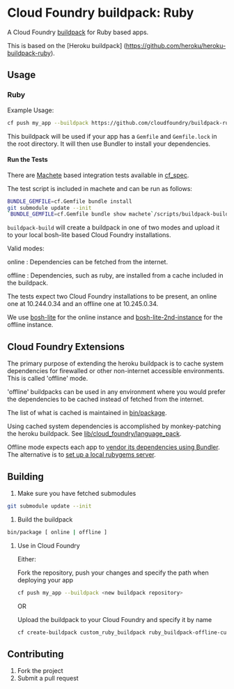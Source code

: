 Cloud Foundry buildpack: Ruby
======================

A Cloud Foundry [buildpack](http://docs.cloudfoundry.org/buildpacks/) for Ruby based apps.

This is based on the [Heroku buildpack] (https://github.com/heroku/heroku-buildpack-ruby).

Usage
-----

### Ruby

Example Usage:

```bash
cf push my_app --buildpack https://github.com/cloudfoundry/buildpack-ruby.git
```

This buildpack will be used if your app has a `Gemfile` and `Gemfile.lock` in the root directory. It will then use Bundler to install your dependencies. 


#### Run the Tests

There are [Machete](https://github.com/pivotal-cf-experimental/machete) based integration tests available in [cf_spec](cf_spec).

The test script is included in machete and can be run as follows:

```bash
BUNDLE_GEMFILE=cf.Gemfile bundle install
git submodule update --init
`BUNDLE_GEMFILE=cf.Gemfile bundle show machete`/scripts/buildpack-build [mode]
```

`buildpack-build` will create a buildpack in one of two modes and upload it to your local bosh-lite based Cloud Foundry installations.

Valid modes:

online : Dependencies can be fetched from the internet.

offline : Dependencies, such as ruby, are installed from a cache included in the buildpack.

The tests expect two Cloud Foundry installations to be present, an online one at 10.244.0.34 and an offline one at 10.245.0.34.

We use [bosh-lite](https://github.com/cloudfoundry/bosh-lite) for the online instance and [bosh-lite-2nd-instance](https://github.com/cf-buildpacks/bosh-lite-2nd-instance) for the offline instance.


Cloud Foundry Extensions
------------------------

The primary purpose of extending the heroku buildpack is to cache system dependencies for firewalled or other non-internet accessible environments. This is called 'offline' mode.

'offline' buildpacks can be used in any environment where you would prefer the dependencies to be cached instead of fetched from the internet.
 
The list of what is cached is maintained in [bin/package](bin/package).
 
Using cached system dependencies is accomplished by monkey-patching the heroku buildpack. See [lib/cloud_foundry/language_pack](lib/cloud_foundry/language_pack).

Offline mode expects each app to [vendor its dependencies using Bundler](http://bundler.io/v1.1/bundle_package.html). The alternative is to [set up a local rubygems server](http://guides.rubygems.org/run-your-own-gem-server).

Building
-------

1. Make sure you have fetched submodules

  ```bash
  git submodule update --init
  ```

1. Build the buildpack
    
  ```bash
  bin/package [ online | offline ]
  ```
    
1. Use in Cloud Foundry

    Either:
    
    Fork the repository, push your changes and specify the path when deploying your app
    ```bash
    cf push my_app --buildpack <new buildpack repository>
    ```
    
    OR
    
    Upload the buildpack to your Cloud Foundry and specify it by name
    
    ```bash
    cf create-buildpack custom_ruby_buildpack ruby_buildpack-offline-custom.zip 1
    ```

Contributing
-------

1. Fork the project
1. Submit a pull request
